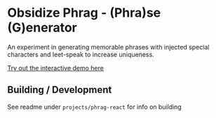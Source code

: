 # Obsidize Phrag - (Phra)se (G)enerator

An experiment in generating memorable phrases with injected special characters and leet-speak to increase uniqueness.

[Try out the interactive demo here](https://jospete.github.io/obsidize-phrag/)

## Building / Development

See readme under `projects/phrag-react` for info on building
